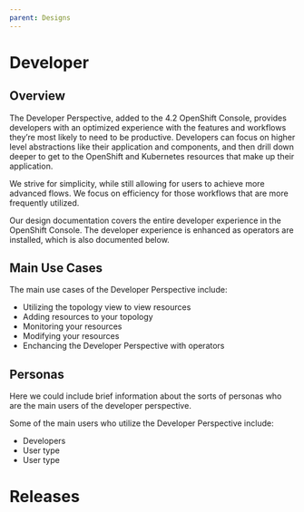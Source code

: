 ```yaml
---
parent: Designs
---
```


# Developer

## Overview
The Developer Perspective, added to the 4.2 OpenShift Console, provides developers with an optimized experience with the features and workflows they’re most likely to need to be productive. Developers can focus on higher level abstractions like their application and components, and then drill down deeper to get to the OpenShift and Kubernetes resources that make up their application.

We strive for simplicity, while still allowing for users to achieve more advanced flows.  We focus on efficiency for those workflows that are more frequently utilized.

Our design documentation covers the entire developer experience in the OpenShift Console.  The developer experience is enhanced as operators are installed, which is also documented below.

## Main Use Cases 
The main use cases of the Developer Perspective include: 
- Utilizing the topology view to view resources 
- Adding resources to your topology 
- Monitoring your resources
- Modifying your resources 
- Enchancing the Developer Perspective with operators 

## Personas
Here we could include brief information about the sorts of personas who are the main users of the developer perspective. 

Some of the main users who utilize the Developer Perspective include: 
- Developers  
- User type 
- User type

# Releases 
